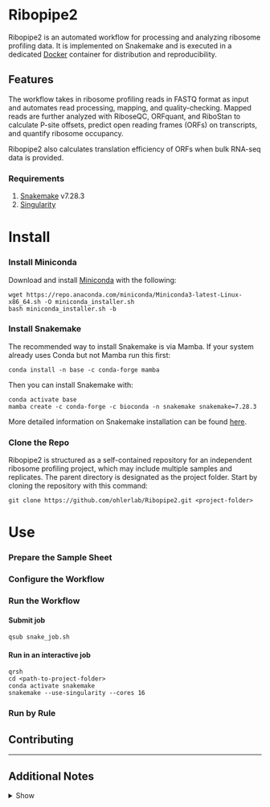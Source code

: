 # Ribopipe2
Ribopipe2 is an automated workflow for processing and analyzing ribosome profiling data. It is implemented on Snakemake and is executed in a dedicated [Docker](https://www.docker.com/resources/what-container/) container for distribution and reproducibility.

## Features
The workflow takes in ribosome profiling reads in FASTQ format as input and automates read processing, mapping, and quality-checking. Mapped reads are further analyzed with RiboseQC, ORFquant, and RiboStan to calculate P-site offsets, predict open reading frames (ORFs) on transcripts, and quantify ribosome occupancy. 

Ribopipe2 also calculates translation efficiency of ORFs when bulk RNA-seq data is provided.


### Requirements
1. [Snakemake](https://snakemake.readthedocs.io/en/stable/) v7.28.3
2. [Singularity](https://docs.sylabs.io/guides/3.5/user-guide/introduction.html)


# Install
### Install Miniconda
Download and install [Miniconda](https://docs.conda.io/projects/conda/en/latest/user-guide/install/linux.html) with the following:

	wget https://repo.anaconda.com/miniconda/Miniconda3-latest-Linux-x86_64.sh -O miniconda_installer.sh
	bash miniconda_installer.sh -b


### Install Snakemake
The recommended way to install Snakemake is via Mamba. If your system already uses Conda but not Mamba run this first:

	conda install -n base -c conda-forge mamba

Then you can install Snakemake with:

	conda activate base
	mamba create -c conda-forge -c bioconda -n snakemake snakemake=7.28.3

More detailed information on Snakemake installation can be found [here](https://snakemake.readthedocs.io/en/stable/getting_started/installation.html).


### Clone the Repo
Ribopipe2 is structured as a self-contained repository for an independent ribosome profiling project, which may include multiple samples and replicates. The parent directory is designated as the project folder. Start by cloning the repository with this command:

	git clone https://github.com/ohlerlab/Ribopipe2.git <project-folder>


# Use
### Prepare the Sample Sheet
### Configure the Workflow
### Run the Workflow

#### Submit job

	qsub snake_job.sh

#### Run in an interactive job

	qrsh
	cd <path-to-project-folder>
	conda activate snakemake
	snakemake --use-singularity --cores 16

### Run by Rule

## Contributing


---


## Additional Notes

<details>
	<summary>Show</summary>

### Dockerfile
The Dockerfile used to build the Docker image is included in the `/docker` folder. You can edit the Dockerfile and re-build the Docker image to customize the container Ribopipe2 runs on.


### Step Into Container
You can step into Ribopipe2's container without executing the Snakemake worfklow with the following command.

	singularity run -B <path-to-project-folder>:<path-to-project-folder> docker://ggvillamil/ribopipe2

The `-B` flag binds your project folder so that files and folders within the project folder are accessible inside the container.

</details>

